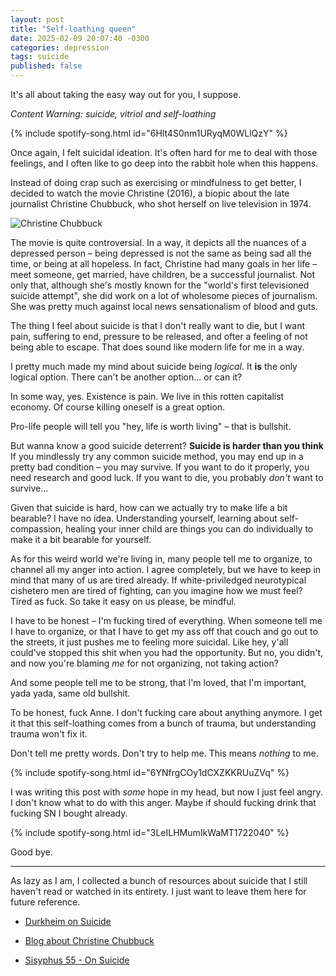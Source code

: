 ```yaml
---
layout: post
title: "Self-loathing queen"
date: 2025-02-09 20:07:40 -0300
categories: depression 
tags: suicide
published: false
---
```


It's all about taking the easy way out for you, I suppose.

_Content Warning: suicide, vitriol and self-loathing_

{% include spotify-song.html id="6Hlt4S0nm1URyqM0WLlQzY" %}

Once again, I felt suicidal ideation. It's often hard for me to deal with
those feelings, and I often like to go deep into the rabbit hole when this
happens. 

Instead of doing crap such as exercising or mindfulness to get better, I
decided to watch the movie Christine (2016), a biopic about the late journalist 
Christine Chubbuck, who shot herself on live television in 1974.

![Christine Chubbuck](https://upload.wikimedia.org/wikipedia/en/7/7f/Christine_Chubbuck_1974.jpg)

The movie is quite controversial. In a way, it depicts all the nuances of a
depressed person – being depressed is not the same as being sad all the time, 
or being at all hopeless. In fact, Christine had many goals in her life –
meet someone, get married, have children, be a successful journalist. Not only
that, although she's mostly known for the "world's first televisioned suicide
attempt", she did work on a lot of wholesome pieces of journalism. She was
pretty much against local news sensationalism of blood and guts.

The thing I feel about suicide is that I don't really want to die, but I want
pain, suffering to end, pressure to be released, and ofter a feeling of not 
being able to escape. That does sound like modern life for me in a way.

I pretty much made my mind about suicide being _logical_. It **is** the only
logical option. There can't be another option... or can it?

In some way, yes. Existence is pain. We live in this rotten capitalist economy. 
Of course killing oneself is a great option.

Pro-life people will tell you "hey, life is worth living" – that is bullshit.

But wanna know a good suicide deterrent? **Suicide is harder than you think**
If you mindlessly try any common suicide method, you may end up in a pretty
bad condition – you may survive. If you want to do it properly, you need
research and good luck. If you want to die, you probably *don't* want to
survive...

Given that suicide is hard, how can we actually try to make life a bit bearable?
I have no idea. Understanding yourself, learning about self-compassion, healing
your inner child are things you can do individually to make it a bit bearable for
yourself.

As for this weird world we're living in, many people tell me to organize, to
channel all my anger into action. I agree completely, but we have to keep in
mind that many of us are tired already. If white-priviledged neurotypical 
cishetero men are tired of fighting, can you imagine how we must feel? 
Tired as fuck. So take it easy on us please, be mindful.

I have to be honest – I'm fucking tired of everything. When someone tell me
I have to organize, or that I have to get my ass off that couch and go out to
the streets, it just pushes me to feeling more suicidal. Like hey, y'all 
could've stopped this shit when you had the opportunity. But no, you didn't, 
and now you're blaming *me* for not organizing, not taking action? 

And some people tell me to be strong, that I'm loved, that I'm important, yada
yada, same old bullshit. 

To be honest, fuck Anne. I don't fucking care about anything anymore. I get it
that this self-loathing comes from a bunch of trauma, but understanding trauma
won't fix it. 

Don't tell me pretty words. Don't try to help me. This means *nothing* to me.

{% include spotify-song.html id="6YNfrgCOy1dCXZKKRUuZVq" %}

I was writing this post with _some_ hope in my head, but now I just feel 
angry. I don't know what to do with this anger. Maybe if should fucking drink
that fucking SN I bought already.

{% include spotify-song.html id="3LeILHMumIkWaMT1722040" %}

Good bye.

---

As lazy as I am, I collected a bunch of resources about suicide that I still
haven't read or watched in its entirety. I just want to leave them here for future reference.

- [Durkheim on Suicide](https://durkheim.uchicago.edu/Summaries/suicide.html)

- [Blog about Christine Chubbuck](https://tapesignal.tumblr.com)

- [Sisyphus 55 - On Suicide](https://www.youtube.com/watch?v=35s4-3T5dJY&rco=1)
